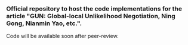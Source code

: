 ### Official repository to host the code implementations for the article "GUN: Global-local Unlikelihood Negotiation, Ning Gong, Nianmin Yao, etc.".

Code will be available soon after peer-review.
